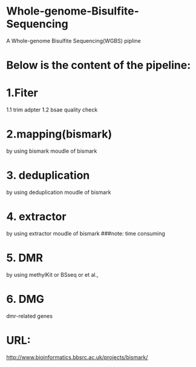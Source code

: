 # Whole-genome-Bisulfite-Sequencing
A Whole-genome Bisulfite Sequencing(WGBS) pipline
# Below is the content of the pipeline:
# 1.Fiter
1.1 trim adpter
1.2 bsae quality check
# 2.mapping(bismark)
by using bismark moudle of bismark
# 3. deduplication
by using deduplication moudle of bismark
# 4. extractor
by using extractor moudle of bismark
###note: time consuming
# 5. DMR
by using methylKit or BSseq or et al.,
# 6. DMG
dmr-related genes

# URL:
http://www.bioinformatics.bbsrc.ac.uk/projects/bismark/
